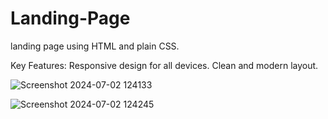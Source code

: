 # Landing-Page

landing page using HTML and plain CSS. 

Key Features:
Responsive design for all devices.
Clean and modern layout.

![Screenshot 2024-07-02 124133](https://github.com/user-attachments/assets/e11504ff-7d8c-435d-b07c-5bde09c9ff09)

![Screenshot 2024-07-02 124245](https://github.com/user-attachments/assets/2783804b-2625-498d-9053-b3ee36c14f3a)
